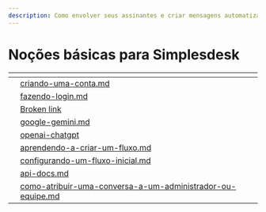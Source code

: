 ```yaml
---
description: Como envolver seus assinantes e criar mensagens automatizadas
---
```


# Noções básicas para Simplesdesk

<table data-view="cards"><thead><tr><th></th><th></th><th></th></tr></thead><tbody><tr><td></td><td><a data-mention href="start/criando-uma-conta.md">criando-uma-conta.md</a></td><td></td></tr><tr><td></td><td><a data-mention href="start/fazendo-login.md">fazendo-login.md</a></td><td></td></tr><tr><td></td><td><a data-mention href="broken-reference">Broken link</a></td><td></td></tr><tr><td></td><td><a data-mention href="integracoes/google-gemini.md">google-gemini.md</a></td><td></td></tr><tr><td></td><td><a data-mention href="integracoes/openai-chatgpt/">openai-chatgpt</a></td><td></td></tr><tr><td></td><td><a data-mention href="fluxos/aprendendo-a-criar-um-fluxo.md">aprendendo-a-criar-um-fluxo.md</a></td><td></td></tr><tr><td></td><td><a data-mention href="fluxos/configurando-um-fluxo-inicial.md">configurando-um-fluxo-inicial.md</a></td><td></td></tr><tr><td></td><td><a data-mention href="documentacao-api/api-docs.md">api-docs.md</a></td><td></td></tr><tr><td></td><td><a data-mention href="caixa-de-entrada/como-atribuir-uma-conversa-a-um-administrador-ou-equipe.md">como-atribuir-uma-conversa-a-um-administrador-ou-equipe.md</a></td><td></td></tr></tbody></table>
